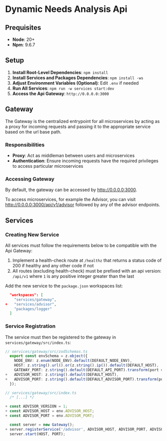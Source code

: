 # Dynamic Needs Analysis Api

## Prequisites

- **Node**: 20+
- **Npm**: 9.6.7

## Setup

1. **Install Root-Level Dependencies**: `npm install`
2. **Install Services and Packages Dependencies**: `npm install -ws`
3. **Adjust Environment Variables (Optional)**: Edit `.env` if needed
4. **Run All Services**: `npm run -w services start:dev`
5. **Access the Api Gateway**: `http://0.0.0.0:3000`

## Gateway

The Gateway is the centralized entrypoint for all microservices by acting as a proxy for incoming requests and passing it to the appropriate service based on the url base path.

### Responsibilities

- **Proxy**: Act as middleman between users and microservices
- **Authentication**: Ensure incoming requests have the required privileges to access particular microservices

### Accessing Gateway

By default, the gateway can be accessed by http://0.0.0.0:3000.

To access microservices, for example the Advisor, you can visit http://0.0.0.0:3000/api/v1/advisor followed by any of the advisor endpoints.

## Services

### Creating New Service

All services must follow the requirements below to be compatible with the Api Gateway:

1. Implement a health-check route at `/healthz` that returns a status code of 200 if healthy and any other code if not
2. All routes (excluding health-check) must be prefixed with an api version: `/api/v1` where `1` is any positive integer greater than the last

Add the new service to the `package.json` workspaces list:

```json
  "workspaces": [
    "services/gateway",
+   "services/advisor",
    "packages/logger"
  ]
```

### Service Registration

The service must then be registered to the gateway in `services/gateway/src/index.ts`:

```typescript
// services/gateway/src/zodSchemas.ts
  export const envSchema = z.object({
    NODE_ENV: z.enum(NODE_ENV).default(DEFAULT_NODE_ENV),
    HOST: z.string().url().or(z.string().ip()).default(DEFAULT_HOST),
    GATEWAY_PORT: z.string().default(DEFAULT_API_PORT).transform(port => parseInt(port, 10)),
+   ADVISOR_HOST: z.string().default(DEFAULT_HOST),
+   ADVISOR_PORT: z.string().default(DEFAULT_ADVISOR_PORT).transform(port => parseInt(port, 10)),
  });

// services/gateway/src/index.ts
  /* [...] */

+ const ADVISOR_VERSION = 1;
+ const ADVISOR_HOST = env.ADVISOR_HOST;
+ const ADVISOR_PORT = env.ADVISOR_PORT;

  const server = new Gateway();
+ server.registerService('/advisor', ADVISOR_HOST, ADVISOR_PORT, ADVISOR_VERSION);
  server.start(HOST, PORT);
```
